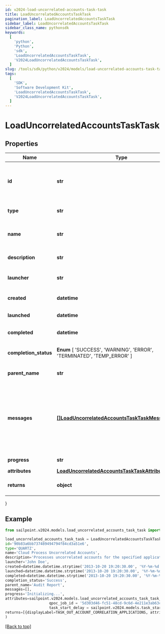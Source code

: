 ```yaml
---
id: v2024-load-uncorrelated-accounts-task-task
title: LoadUncorrelatedAccountsTaskTask
pagination_label: LoadUncorrelatedAccountsTaskTask
sidebar_label: LoadUncorrelatedAccountsTaskTask
sidebar_class_name: pythonsdk
keywords:
  [
    'python',
    'Python',
    'sdk',
    'LoadUncorrelatedAccountsTaskTask',
    'V2024LoadUncorrelatedAccountsTaskTask',
  ]
slug: /tools/sdk/python/v2024/models/load-uncorrelated-accounts-task-task
tags:
  [
    'SDK',
    'Software Development Kit',
    'LoadUncorrelatedAccountsTaskTask',
    'V2024LoadUncorrelatedAccountsTaskTask',
  ]
---
```


# LoadUncorrelatedAccountsTaskTask

## Properties

| Name | Type | Description | Notes |
| --- | --- | --- | --- |
| **id** | **str** | System-generated unique ID of the task this taskStatus represents | [optional] |
| **type** | **str** | Type of task this task represents | [optional] |
| **name** | **str** | The name of uncorrelated accounts process | [optional] |
| **description** | **str** | The description of the task | [optional] |
| **launcher** | **str** | The user who initiated the task | [optional] |
| **created** | **datetime** | The Task creation date | [optional] |
| **launched** | **datetime** | The task start date | [optional] |
| **completed** | **datetime** | The task completion date | [optional] |
| **completion_status** | **Enum** [ 'SUCCESS', 'WARNING', 'ERROR', 'TERMINATED', 'TEMP_ERROR' ] | Task completion status. | [optional] |
| **parent_name** | **str** | Name of the parent task if exists. | [optional] |
| **messages** | [**[]LoadUncorrelatedAccountsTaskTaskMessagesInner**](load-uncorrelated-accounts-task-task-messages-inner) | List of the messages dedicated to the report. From task definition perspective here usually should be warnings or errors. | [optional] |
| **progress** | **str** | Current task state. | [optional] |
| **attributes** | [**LoadUncorrelatedAccountsTaskTaskAttributes**](load-uncorrelated-accounts-task-task-attributes) |  | [optional] |
| **returns** | **object** | Return values from the task | [optional] |

}

## Example

```python
from sailpoint.v2024.models.load_uncorrelated_accounts_task_task import LoadUncorrelatedAccountsTaskTask

load_uncorrelated_accounts_task_task = LoadUncorrelatedAccountsTaskTask(
id='90b83a6bb737489494794f84cd3a51e6',
type='QUARTZ',
name='Cloud Process Uncorrelated Accounts',
description='Processes uncorrelated accounts for the specified application.',
launcher='John Doe',
created=datetime.datetime.strptime('2013-10-20 19:20:30.00', '%Y-%m-%d %H:%M:%S.%f'),
launched=datetime.datetime.strptime('2013-10-20 19:20:30.00', '%Y-%m-%d %H:%M:%S.%f'),
completed=datetime.datetime.strptime('2013-10-20 19:20:30.00', '%Y-%m-%d %H:%M:%S.%f'),
completion_status='Success',
parent_name='Audit Report',
messages=[],
progress='Initializing...',
attributes=sailpoint.v2024.models.load_uncorrelated_accounts_task_task_attributes.LoadUncorrelatedAccountsTask_task_attributes(
                    qpoc_job_id = '5d303d46-fc51-48cd-9c6d-4e211e3ab63c',
                    task_start_delay = sailpoint.v2024.models.task_start_delay.taskStartDelay(), ),
returns=[{displayLabel=TASK_OUT_ACCOUNT_CORRELATION_APPLICATIONS, attributeName=applications}, {displayLabel=TASK_OUT_ACCOUNT_CORRELATION_TOTAL, attributeName=total}, {displayLabel=TASK_OUT_ACCOUNT_CORRELATION_IGNORED, attributeName=correlationFailures}, {displayLabel=TASK_OUT_ACCOUNT_CORRELATION_FAILURES, attributeName=ignored}, {displayLabel=TASK_OUT_UNCHANGED_ACCOUNTS, attributeName=optimized}, {displayLabel=TASK_OUT_ACCOUNT_CORRELATION__CREATED, attributeName=created}, {displayLabel=TASK_OUT_ACCOUNT_CORRELATION_UPDATED, attributeName=updated}, {displayLabel=TASK_OUT_ACCOUNT_CORRELATION_DELETED, attributeName=deleted}, {displayLabel=TASK_OUT_ACCOUNT_CORRELATION_MANAGER_CHANGES, attributeName=managerChanges}, {displayLabel=TASK_OUT_ACCOUNT_CORRELATION_BUSINESS_ROLE_CHANGES, attributeName=detectedRoleChanges}, {displayLabel=TASK_OUT_ACCOUNT_CORRELATION_EXCEPTION_CHANGES, attributeName=exceptionChanges}, {displayLabel=TASK_OUT_ACCOUNT_CORRELATION_POLICIES, attributeName=policies}, {displayLabel=TASK_OUT_ACCOUNT_CORRELATION_POLICY_VIOLATIONS, attributeName=policyViolations}, {displayLabel=TASK_OUT_ACCOUNT_CORRELATION_POLICY_NOTIFICATIONS, attributeName=policyNotifications}, {displayLabel=TASK_OUT_ACCOUNT_CORRELATION_SCORES_CHANGED, attributeName=scoresChanged}, {displayLabel=TASK_OUT_ACCOUNT_CORRELATION_SNAPSHOTS_CREATED, attributeName=snapshotsCreated}, {displayLabel=TASK_OUT_ACCOUNT_CORRELATION_SCOPES_CREATED, attributeName=scopesCreated}, {displayLabel=TASK_OUT_ACCOUNT_CORRELATION_SCOPES_CORRELATED, attributeName=scopesCorrelated}, {displayLabel=TASK_OUT_ACCOUNT_CORRELATION_SCOPES_SELECTED, attributeName=scopesSelected}, {displayLabel=TASK_OUT_ACCOUNT_CORRELATION_SCOPES_DORMANT, attributeName=scopesDormant}, {displayLabel=TASK_OUT_ACCOUNT_CORRELATION_UNSCOPED_IDENTITIES, attributeName=unscopedIdentities}, {displayLabel=TASK_OUT_ACCOUNT_CORRELATION_CERTIFICATIONS_CREATED, attributeName=certificationsCreated}, {displayLabel=TASK_OUT_ACCOUNT_CORRELATION_CERTIFICATIONS_DELETED, attributeName=certificationsDeleted}, {displayLabel=TASK_OUT_ACCOUNT_CORRELATION_APPLICATIONS_GENERATED, attributeName=applicationsGenerated}, {displayLabel=TASK_OUT_ACCOUNT_CORRELATION_MANAGED_ATTRIBUTES_PROMOTED, attributeName=managedAttributesCreated}, {displayLabel=TASK_OUT_ACCOUNT_CORRELATION_MANAGED_ATTRIBUTES_PROMOTED_BY_APP, attributeName=managedAttributesCreatedByApplication}, {displayLabel=TASK_OUT_ACCOUNT_CORRELATION_IDENTITYENTITLEMENTS_CREATED, attributeName=identityEntitlementsCreated}, {displayLabel=TASK_OUT_ACCOUNT_CORRELATION_GROUPS_CREATED, attributeName=groupsCreated}]
)

```

[[Back to top]](#)
